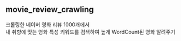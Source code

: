 ## movie_review_crawling

크롤링한 네이버 영화 리뷰 1000개에서 <br/>
내 취향에 맞는 영화 특성 키워드를 검색하여 높게 WordCount된 영화 알려주기
